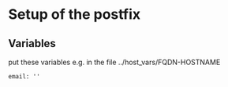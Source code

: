 # Setup of the postfix

## Variables

put these variables e.g. in the file ../host_vars/FQDN-HOSTNAME

    email: ''
